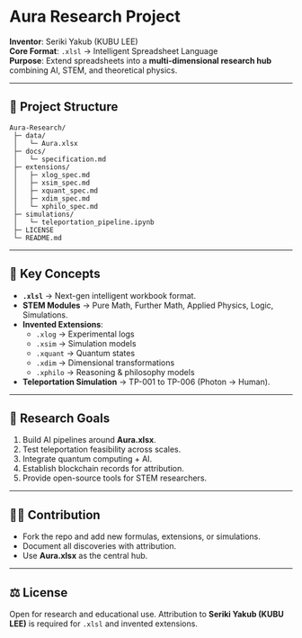 # Aura Research Project

**Inventor**: Seriki Yakub (KUBU LEE)  
**Core Format**: `.xlsl` → Intelligent Spreadsheet Language  
**Purpose**: Extend spreadsheets into a **multi-dimensional research hub** combining AI, STEM, and theoretical physics.

---

## 📂 Project Structure
```
Aura-Research/
 ├─ data/
 │   └─ Aura.xlsx
 ├─ docs/
 │   └─ specification.md
 ├─ extensions/
 │   ├─ xlog_spec.md
 │   ├─ xsim_spec.md
 │   ├─ xquant_spec.md
 │   ├─ xdim_spec.md
 │   └─ xphilo_spec.md
 ├─ simulations/
 │   └─ teleportation_pipeline.ipynb
 ├─ LICENSE
 └─ README.md
```

---

## 🔑 Key Concepts
- **`.xlsl`** → Next-gen intelligent workbook format.
- **STEM Modules** → Pure Math, Further Math, Applied Physics, Logic, Simulations.
- **Invented Extensions**:
  - `.xlog` → Experimental logs
  - `.xsim` → Simulation models
  - `.xquant` → Quantum states
  - `.xdim` → Dimensional transformations
  - `.xphilo` → Reasoning & philosophy models
- **Teleportation Simulation** → TP-001 to TP-006 (Photon → Human).

---

## 🚀 Research Goals
1. Build AI pipelines around **Aura.xlsx**.
2. Test teleportation feasibility across scales.
3. Integrate quantum computing + AI.
4. Establish blockchain records for attribution.
5. Provide open-source tools for STEM researchers.

---

## 🧑‍💻 Contribution
- Fork the repo and add new formulas, extensions, or simulations.
- Document all discoveries with attribution.
- Use **Aura.xlsx** as the central hub.

---

## ⚖️ License
Open for research and educational use. Attribution to **Seriki Yakub (KUBU LEE)** is required for `.xlsl` and invented extensions.
